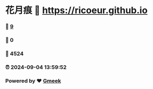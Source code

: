 # 花月痕 :link: https://ricoeur.github.io 
### :page_facing_up: [9](https://ricoeur.github.io/tag.html) 
### :speech_balloon: 0 
### :hibiscus: 4524 
### :alarm_clock: 2024-09-04 13:59:52 
### Powered by :heart: [Gmeek](https://github.com/Meekdai/Gmeek)
